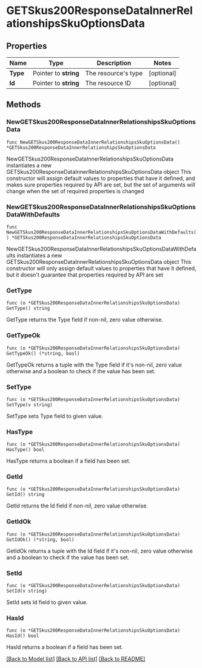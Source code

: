 # GETSkus200ResponseDataInnerRelationshipsSkuOptionsData

## Properties

Name | Type | Description | Notes
------------ | ------------- | ------------- | -------------
**Type** | Pointer to **string** | The resource&#39;s type | [optional] 
**Id** | Pointer to **string** | The resource ID | [optional] 

## Methods

### NewGETSkus200ResponseDataInnerRelationshipsSkuOptionsData

`func NewGETSkus200ResponseDataInnerRelationshipsSkuOptionsData() *GETSkus200ResponseDataInnerRelationshipsSkuOptionsData`

NewGETSkus200ResponseDataInnerRelationshipsSkuOptionsData instantiates a new GETSkus200ResponseDataInnerRelationshipsSkuOptionsData object
This constructor will assign default values to properties that have it defined,
and makes sure properties required by API are set, but the set of arguments
will change when the set of required properties is changed

### NewGETSkus200ResponseDataInnerRelationshipsSkuOptionsDataWithDefaults

`func NewGETSkus200ResponseDataInnerRelationshipsSkuOptionsDataWithDefaults() *GETSkus200ResponseDataInnerRelationshipsSkuOptionsData`

NewGETSkus200ResponseDataInnerRelationshipsSkuOptionsDataWithDefaults instantiates a new GETSkus200ResponseDataInnerRelationshipsSkuOptionsData object
This constructor will only assign default values to properties that have it defined,
but it doesn't guarantee that properties required by API are set

### GetType

`func (o *GETSkus200ResponseDataInnerRelationshipsSkuOptionsData) GetType() string`

GetType returns the Type field if non-nil, zero value otherwise.

### GetTypeOk

`func (o *GETSkus200ResponseDataInnerRelationshipsSkuOptionsData) GetTypeOk() (*string, bool)`

GetTypeOk returns a tuple with the Type field if it's non-nil, zero value otherwise
and a boolean to check if the value has been set.

### SetType

`func (o *GETSkus200ResponseDataInnerRelationshipsSkuOptionsData) SetType(v string)`

SetType sets Type field to given value.

### HasType

`func (o *GETSkus200ResponseDataInnerRelationshipsSkuOptionsData) HasType() bool`

HasType returns a boolean if a field has been set.

### GetId

`func (o *GETSkus200ResponseDataInnerRelationshipsSkuOptionsData) GetId() string`

GetId returns the Id field if non-nil, zero value otherwise.

### GetIdOk

`func (o *GETSkus200ResponseDataInnerRelationshipsSkuOptionsData) GetIdOk() (*string, bool)`

GetIdOk returns a tuple with the Id field if it's non-nil, zero value otherwise
and a boolean to check if the value has been set.

### SetId

`func (o *GETSkus200ResponseDataInnerRelationshipsSkuOptionsData) SetId(v string)`

SetId sets Id field to given value.

### HasId

`func (o *GETSkus200ResponseDataInnerRelationshipsSkuOptionsData) HasId() bool`

HasId returns a boolean if a field has been set.


[[Back to Model list]](../README.md#documentation-for-models) [[Back to API list]](../README.md#documentation-for-api-endpoints) [[Back to README]](../README.md)


